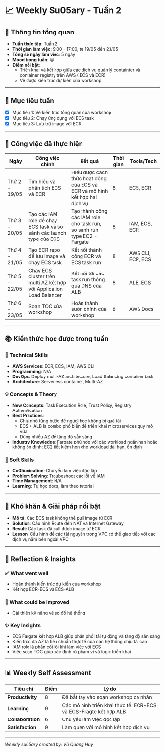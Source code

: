 # 📈 Weekly Su05ary - Tuần 2

## 📅 Thông tin tổng quan
- **Tuần thực tập**: Tuần 2
- **Thời gian làm việc**: 9:00 - 17:00, từ 19/05 đến 23/05
- **Tổng số ngày làm việc**: 5 ngày
- **Mood trong tuần**: 😐
- **Điểm nổi bật**: 
  - Triển khai và kết hợp giữa các dịch vụ quản lý containter và container registry trên AWS ( ECS và ECR)
  - Vẽ được kiến trúc dự kiến của workshop 

---

## 🎯 Mục tiêu tuần
- [x] Mục tiêu 1: Vẽ kiến trúc tổng quan của workshop
- [x] Mục tiêu 2: Chạy ứng dụng với ECS task
- [x] Mục tiêu 3: Lưu trữ image với ECR

---

## 💼 Công việc đã thực hiện

| Ngày | Công việc chính | Kết quả | Thời gian | Tools/Tech |
|------|------------------|---------|-----------|------------|
| Thứ 2 - 19/05 | Tìm hiểu và phân tích ECS và ECR | Hiểu được cách thức hoạt động của ECS và ECR và mô hình kết hợp hai dịch vụ | 8 | ECS, ECR |
| Thứ 3 - 20/05 | Tạo các IAM role để chạy ECS task và so sánh các launch type của ECS | Tạo thành công các IAM role cho task run, so sánh run type EC2 - Fargate | 8 | IAM, ECS, ECR |
| Thứ 4 - 21/05 | Tạo ECR repo để lưu image và chạy ECS task | Kết nối thành công ECR và ECS task run | 8 | AWS CLI, ECR, ECS |
| Thứ 5 - 22/05 | Chạy ECS cluster trên multi AZ kết hợp với Application Load Balancer | Kết nối tới các task run thông qua DNS của ALB | 8 | ALB, ECS |
| Thứ 6 - 23/05 | Soạn TOC của workshop | Hoàn thành sườn chính của workshop | 8 | AWS Docs |

---

## 📚 Kiến thức học được trong tuần

### 🔧 Technical Skills
- **AWS Services**: ECR, ECS, IAM, AWS CLI
- **Programming**: N/A
- **DevOps**: Deploy multi-AZ architecture, Load Balancing container task
- **Architecture**: Serverless container, Multi-AZ 

### 💡 Concepts & Theory
- **New Concepts**: Task Execution Role, Trust Policy, Registry Authentication
- **Best Practices**:
  - Chia nhỏ từng bước để người học không bị quá tải
  - ECS + ALB là combo phổ biến để triển khai microservices quy mô vừa
  - Dùng nhiều AZ để tăng độ sẵn sàng
- **Industry Knowledge**: Fargate phù hợp với các workload ngắn hạn hoặc không ổn định; EC2 tiết kiệm hơn cho workload dài hạn, ổn định

### 🤝 Soft Skills
- **Co05unication**: Chủ yếu làm việc độc lập
- **Problem Solving**: Troubeshoot các lỗi về IAM
- **Time Management**: N/A
- **Learning**: Tự học docs, làm theo tutorial

---

## 🚧 Khó khăn & Giải pháp nổi bật

- **Mô tả**: Các ECS task không thể pull image từ ECR
- **Solution**: Cấu hình Route đến NAT và Internet Gateway
- **Result**: Các task đã pull được image từ ECR
- **Lesson**: Cấu hình để các tài nguyên trong VPC có thể giao tiếp với các dịch vụ nằm bên ngoài VPC 

---

## 💭 Reflection & Insights

### ✅ What went well
- Hoàn thành kiến trúc dự kiến của workshop
- Kết hợp ECR-ECS và ECS-ALB

### 🔄 What could be improved
- Cải thiện kỹ năng vẽ sơ đồ hệ thống

### ✨ Key Insights
- ECS Fargate kết hợp ALB giúp phân phối tải tự động và tăng độ sẵn sàng
- Kiến trúc đa AZ là tiêu chuẩn thực tế của các hệ thống chịu tải cao
- IAM role là phần cốt lõi khi làm việc với ECS
- Việc soạn TOC giúp xác định rõ phạm vi và logic triển khai
---

## 📊 Weekly Self Assessment

| Tiêu chí | Điểm | Lý do |
|----------|------|-------|
| **Productivity** | 8 | Đã bắt tay vào soạn workshop cá nhân |
| **Learning** | 9 | Các mô hình triển khai thực tế: ECR-ECS và ECS-Fragte kết hợp ALB |
| **Collaboration** | 6 | Chủ yếu làm việc độc lập  |
| **Satisfaction** | 9 | Làm quen với mô hình kết hợp dịch vụ  |

---

*Weekly su05ary created by: Vũ Quang Huy*  